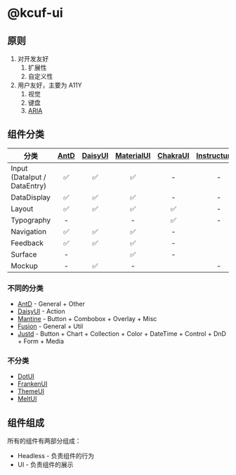 # @kcuf-ui

## 原则

1. 对开发友好
   1. 扩展性
   2. 自定义性
2. 用户友好，主要为 A11Y
   1. 视觉
   2. 键盘
   3. [ARIA](https://developer.mozilla.org/en-US/docs/Web/Accessibility/ARIA)

## 组件分类

| 分类 | [AntD] | [DaisyUI] | [MaterialUI] | [ChakraUI] | [InstructureUI] | [Shadcn] | [Mantine] | [Fusion] | [Justd] |
| --- | :---: | :---: | :---: | :---: | :---: | :---: | :---: | :---: | :---: |
| Input (DataIput / DataEntry) | ✅ | ✅ | ✅ | - | - | - | ✅ | ✅ | - |
| DataDisplay | ✅ | ✅ | ✅ | - | - | - | ✅ | ✅ | - |
| Layout | ✅ | ✅ | ✅ | ✅ | - | - | ✅ | - | ✅ |
| Typography | - | | - | ✅ | - | - | ✅ | - | - |
| Navigation | ✅ | ✅ | ✅ | - | | - | ✅ | ✅ | ✅ |
| Feedback | ✅ | ✅ | ✅ | - | | - | ✅ | ✅ | - |
| Surface | - | | ✅ | - | | - | - | - | ✅ |
| Mockup | - | ✅ | - | | - | - | - | - | - |

### 不同的分类

* [AntD] - General + Other
* [DaisyUI] - Action
* [Mantine] - Button + Combobox + Overlay + Misc
* [Fusion] - General + Util
* [Justd] - Button + Chart + Collection + Color + DateTime + Control + DnD + Form + Media

### 不分类

* [DotUI]
* [FrankenUI]
* [ThemeUI]
* [MeltUI]


## 组件组成

所有的组件有两部分组成：

* Headless - 负责组件的行为
* UI - 负责组件的展示

[AntD]: https://ant.design
[DaisyUI]: https://daisyui.com
[MaterialUI]: https://mui.com
[ChakraUI]: https://www.chakra-ui.com
[InstructureUI]: https://instructure.design
[Shadcn]: https://ui.shadcn.com
[Mantine]: https://mantine.dev
[Fusion]: https://fusion.design
[DotUI]: https://dotui.org
[FrankenUI]: https://franken-ui.dev
[ThemeUI]: https://theme-ui.com
[MeltUI]: https://www.melt-ui.com
[Justd]: https://getjustd.com